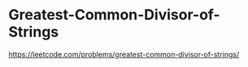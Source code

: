 # Greatest-Common-Divisor-of-Strings
https://leetcode.com/problems/greatest-common-divisor-of-strings/
